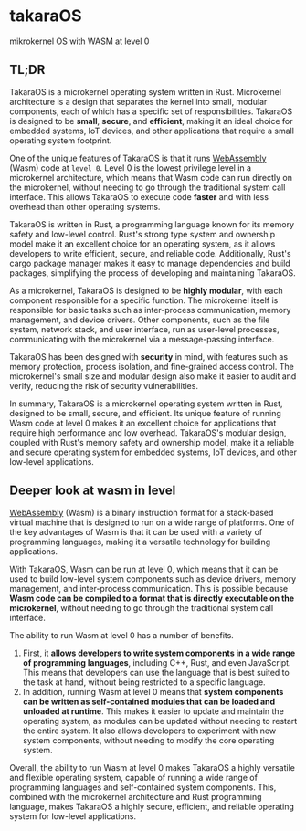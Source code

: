 # takaraOS
mikrokernel OS with WASM at level 0

## TL;DR
TakaraOS is a microkernel operating system written in Rust. Microkernel architecture is a design that separates the kernel into small, modular components, each of which has a specific set of responsibilities. TakaraOS is designed to be **small**, **secure**, and **efficient**, making it an ideal choice for embedded systems, IoT devices, and other applications that require a small operating system footprint.

One of the unique features of TakaraOS is that it runs [WebAssembly](https://webassembly.org/) (Wasm) code at `level 0`. Level 0 is the lowest privilege level in a microkernel architecture, which means that Wasm code can run directly on the microkernel, without needing to go through the traditional system call interface. This allows TakaraOS to execute code **faster** and with less overhead than other operating systems.

TakaraOS is written in Rust, a programming language known for its memory safety and low-level control. Rust's strong type system and ownership model make it an excellent choice for an operating system, as it allows developers to write efficient, secure, and reliable code. Additionally, Rust's cargo package manager makes it easy to manage dependencies and build packages, simplifying the process of developing and maintaining TakaraOS.

As a microkernel, TakaraOS is designed to be **highly modular**, with each component responsible for a specific function. The microkernel itself is responsible for basic tasks such as inter-process communication, memory management, and device drivers. Other components, such as the file system, network stack, and user interface, run as user-level processes, communicating with the microkernel via a message-passing interface.

TakaraOS has been designed with **security** in mind, with features such as memory protection, process isolation, and fine-grained access control. The microkernel's small size and modular design also make it easier to audit and verify, reducing the risk of security vulnerabilities.

In summary, TakaraOS is a microkernel operating system written in Rust, designed to be small, secure, and efficient. Its unique feature of running Wasm code at level 0 makes it an excellent choice for applications that require high performance and low overhead. TakaraOS's modular design, coupled with Rust's memory safety and ownership model, make it a reliable and secure operating system for embedded systems, IoT devices, and other low-level applications.

## Deeper look at wasm in level
[WebAssembly](https://webassembly.org/) (Wasm) is a binary instruction format for a stack-based virtual machine that is designed to run on a wide range of platforms. One of the key advantages of Wasm is that it can be used with a variety of programming languages, making it a versatile technology for building applications.

With TakaraOS, Wasm can be run at level 0, which means that it can be used to build low-level system components such as device drivers, memory management, and inter-process communication. This is possible because **Wasm code can be compiled to a format that is directly executable on the microkernel**, without needing to go through the traditional system call interface.

The ability to run Wasm at level 0 has a number of benefits.
1. First, it **allows developers to write system components in a wide range of programming languages**, including C++, Rust, and even JavaScript. This means that developers can use the language that is best suited to the task at hand, without being restricted to a specific language.
2. In addition, running Wasm at level 0 means that **system components can be written as self-contained modules that can be loaded and unloaded at runtime**. This makes it easier to update and maintain the operating system, as modules can be updated without needing to restart the entire system. It also allows developers to experiment with new system components, without needing to modify the core operating system.

Overall, the ability to run Wasm at level 0 makes TakaraOS a highly versatile and flexible operating system, capable of running a wide range of programming languages and self-contained system components. This, combined with the microkernel architecture and Rust programming language, makes TakaraOS a highly secure, efficient, and reliable operating system for low-level applications.
